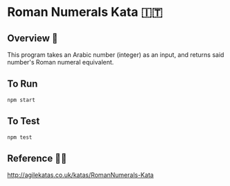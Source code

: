 # Roman Numerals Kata 🇮🇹

## Overview 📖
This program takes an Arabic number (integer) as an input, and returns said number's Roman numeral equivalent.

## To Run
```
npm start
```

## To Test
```
npm test
```

## Reference 🙇‍♂️
http://agilekatas.co.uk/katas/RomanNumerals-Kata
